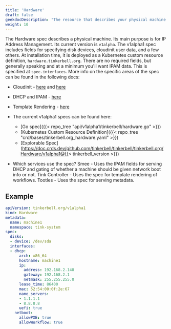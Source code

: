 ```yaml
---
title: 'Hardware'
draft: false
geekdocDescription: "The resource that describes your physical machine."
weight: 10
---
```


The Hardware spec describes a physical machine. Its main purpose is for IP Address Management. Its current version is `v1alpha`. The v1alpha1 spec includes fields for specifying disk devices, cloudinit user data, and a few others. At installation time, it is deployed as a Kubernetes custom resource definition, `hardware.tinkerbell.org`. There are no required fields, but generally speaking and at a minimum you'll want IPAM data. This is specified at `spec.interfaces`. More info on the specific areas of the spec can be found in the following docs:

- Cloudinit - [here](/docs/integrations/cloudinit) and [here](/docs/services/tootles)
- DHCP and IPAM - [here](/docs/services/smee)
- Template Rendering - [here](/docs/services/tink-controller)

- The current v1alpha1 specs can be found here:
  - [Go spec]({{< repo_tree "api/v1alpha1/tinkerbell/hardware.go" >}})
  - [Kubernetes Custom Resource Definition]({{< repo_tree "crd/bases/tinkerbell.org_hardware.yaml" >}})
  - [Explorable Spec](https://doc.crds.dev/github.com/tinkerbell/tinkerbell/tinkerbell.org/Hardware/v1alpha1@{{< tinkerbell_version >}})

- Which services use the spec?
    Smee - Uses the IPAM fields for serving DHCP and gating of whether a machine should be given network boot info or not.
    Tink Controller - Uses the spec for template rendering of workflows.
    Tootles - Uses the spec for serving metadata.

## Example

```yaml
apiVersion: tinkerbell.org/v1alpha1
kind: Hardware
metadata:
  name: machine1
  namespace: tink-system
spec:
  disks:
  - device: /dev/sda
  interfaces:
  - dhcp:
      arch: x86_64
      hostname: machine1
      ip:
        address: 192.168.2.148
        gateway: 192.168.2.1
        netmask: 255.255.255.0
      lease_time: 86400
      mac: 52:54:00:0f:2e:67
      name_servers:
      - 1.1.1.1
      - 8.8.8.8
      uefi: true
    netboot:
      allowPXE: true
      allowWorkflow: true
```
